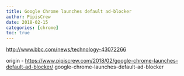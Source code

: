 ```yaml
---
title: Google Chrome launches default ad-blocker
author: PipisCrew
date: 2018-02-15
categories: [chrome]
toc: true
---
```


http://www.bbc.com/news/technology-43072266

origin - https://www.pipiscrew.com/2018/02/google-chrome-launches-default-ad-blocker/ google-chrome-launches-default-ad-blocker
